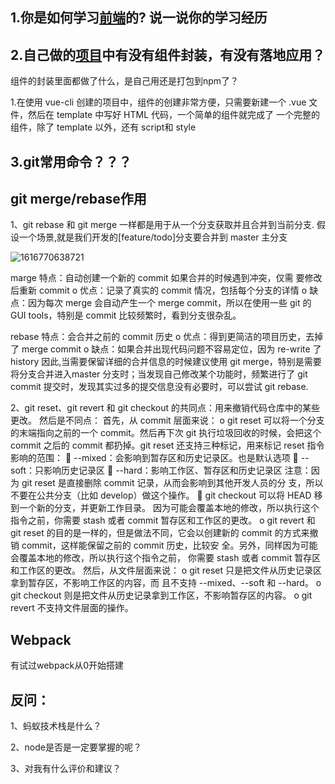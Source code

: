 

## 1.你是如何学习[前端](https://www.nowcoder.com/jump/super-jump/word?word=%E5%89%8D%E7%AB%AF)的? 说一说你的学习经历 



## 2.自己做的[项目](https://www.nowcoder.com/jump/super-jump/word?word=%E9%A1%B9%E7%9B%AE)中有没有组件封装，有没有落地应用？

组件的封装里面都做了什么，是自己用还是打包到npm了？

1.在使用 vue-cli 创建的项目中，组件的创建非常方便，只需要新建一个 .vue 文件，然后在 template 中写好 HTML 代码，一个简单的组件就完成了 一个完整的组件，除了 template 以外，还有 script和 style 

## 3.git常用命令？？？

## git merge/rebase作用 

1、git rebase 和 git merge 一样都是用于从一个分支获取并且合并到当前分支.
假设一个场景,就是我们开发的[feature/todo]分支要合并到 master 主分支

![1616770638721](C:\Users\superssssss\Desktop\Interview\mj-images\1616770638721.png)

marge 特点：自动创建一个新的 commit 如果合并的时候遇到冲突，仅需
要修改后重新 commit
o 优点：记录了真实的 commit 情况，包括每个分支的详情
o 缺点：因为每次 merge 会自动产生一个 merge commit，所以在使用一些
git 的 GUI tools，特别是 commit 比较频繁时，看到分支很杂乱。

rebase 特点：会合并之前的 commit 历史
o 优点：得到更简洁的项目历史，去掉了 merge commit
o 缺点：如果合并出现代码问题不容易定位，因为 re-write 了 history
因此,当需要保留详细的合并信息的时候建议使用 git merge，特别是需要将分支合并进入master 分支时；当发现自己修改某个功能时，频繁进行了 git commit 提交时，发现其实过多的提交信息没有必要时，可以尝试 git rebase.

2、git reset、git revert 和 git checkout 的共同点：用来撤销代码仓库中的某些更改。
然后是不同点：
首先，从 commit 层面来说：
o git reset 可以将一个分支的末端指向之前的一个 commit。然后再下次 git
执行垃圾回收的时候，会把这个 commit 之后的 commit 都扔掉。git reset
还支持三种标记，用来标记 reset 指令影响的范围：
 --mixed：会影响到暂存区和历史记录区。也是默认选项
 --soft：只影响历史记录区
 --hard：影响工作区、暂存区和历史记录区
注意：因为 git reset 是直接删除 commit 记录，从而会影响到其他开发人员的分
支，所以不要在公共分支（比如 develop）做这个操作。
 git checkout 可以将 HEAD 移到一个新的分支，并更新工作目录。
因为可能会覆盖本地的修改，所以执行这个指令之前，你需要
stash 或者 commit 暂存区和工作区的更改。
o git revert 和 git reset 的目的是一样的，但是做法不同，它会以创建新的
commit 的方式来撤销 commit，这样能保留之前的 commit 历史，比较安
全。另外，同样因为可能会覆盖本地的修改，所以执行这个指令之前，
你需要 stash 或者 commit 暂存区和工作区的更改。
然后，从文件层面来说：
o git reset 只是把文件从历史记录区拿到暂存区，不影响工作区的内容，而
且不支持 --mixed、--soft 和 --hard。
o git checkout 则是把文件从历史记录拿到工作区，不影响暂存区的内容。
o git revert 不支持文件层面的操作。



## Webpack

有试过webpack从0开始搭建 









## 反问：

1、蚂蚁技术栈是什么？

2、node是否是一定要掌握的呢？

3、对我有什么评价和建议？